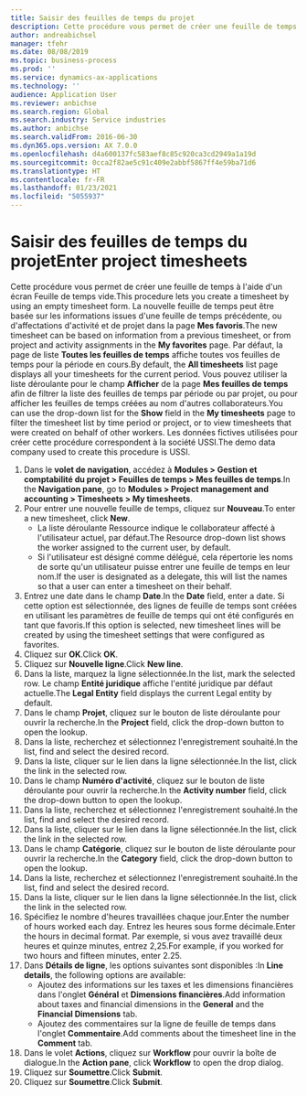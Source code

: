 ```yaml
---
title: Saisir des feuilles de temps du projet
description: Cette procédure vous permet de créer une feuille de temps à l'aide d'un écran Feuille de temps vide.
author: andreabichsel
manager: tfehr
ms.date: 08/08/2019
ms.topic: business-process
ms.prod: ''
ms.service: dynamics-ax-applications
ms.technology: ''
audience: Application User
ms.reviewer: anbichse
ms.search.region: Global
ms.search.industry: Service industries
ms.author: anbichse
ms.search.validFrom: 2016-06-30
ms.dyn365.ops.version: AX 7.0.0
ms.openlocfilehash: d4a600137fc583aef8c85c920ca3cd2949a1a19d
ms.sourcegitcommit: 0cca2f82ae5c91c409e2abbf5867ff4e59ba71d6
ms.translationtype: HT
ms.contentlocale: fr-FR
ms.lasthandoff: 01/23/2021
ms.locfileid: "5055937"
---
```

# <a name="enter-project-timesheets"></a><span data-ttu-id="bf739-103">Saisir des feuilles de temps du projet</span><span class="sxs-lookup"><span data-stu-id="bf739-103">Enter project timesheets</span></span>

<span data-ttu-id="bf739-104">Cette procédure vous permet de créer une feuille de temps à l'aide d'un écran Feuille de temps vide.</span><span class="sxs-lookup"><span data-stu-id="bf739-104">This procedure lets you create a timesheet by using an empty timesheet form.</span></span> <span data-ttu-id="bf739-105">La nouvelle feuille de temps peut être basée sur les informations issues d'une feuille de temps précédente, ou d'affectations d'activité et de projet dans la page **Mes favoris**.</span><span class="sxs-lookup"><span data-stu-id="bf739-105">The new timesheet can be based on information from a previous timesheet, or from project and activity assignments in the **My favorites** page.</span></span> <span data-ttu-id="bf739-106">Par défaut, la page de liste **Toutes les feuilles de temps** affiche toutes vos feuilles de temps pour la période en cours.</span><span class="sxs-lookup"><span data-stu-id="bf739-106">By default, the **All timesheets** list page displays all your timesheets for the current period.</span></span> <span data-ttu-id="bf739-107">Vous pouvez utiliser la liste déroulante pour le champ **Afficher** de la page **Mes feuilles de temps** afin de filtrer la liste des feuilles de temps par période ou par projet, ou pour afficher les feuilles de temps créées au nom d'autres collaborateurs.</span><span class="sxs-lookup"><span data-stu-id="bf739-107">You can use the drop-down list for the **Show** field in the **My timesheets** page to filter the timesheet list by time period or project, or to view timesheets that were created on behalf of other workers.</span></span> <span data-ttu-id="bf739-108">Les données fictives utilisées pour créer cette procédure correspondent à la société USSI.</span><span class="sxs-lookup"><span data-stu-id="bf739-108">The demo data company used to create this procedure is USSI.</span></span>  

1. <span data-ttu-id="bf739-109">Dans le **volet de navigation**, accédez à **Modules > Gestion et comptabilité du projet > Feuilles de temps > Mes feuilles de temps**.</span><span class="sxs-lookup"><span data-stu-id="bf739-109">In the **Navigation pane**, go to **Modules > Project management and accounting > Timesheets > My timesheets**.</span></span>
2. <span data-ttu-id="bf739-110">Pour entrer une nouvelle feuille de temps, cliquez sur **Nouveau**.</span><span class="sxs-lookup"><span data-stu-id="bf739-110">To enter a new timesheet, click **New**.</span></span>
    - <span data-ttu-id="bf739-111">La liste déroulante Ressource indique le collaborateur affecté à l'utilisateur actuel, par défaut.</span><span class="sxs-lookup"><span data-stu-id="bf739-111">The Resource drop-down list shows the worker assigned to the current user, by default.</span></span>  
    - <span data-ttu-id="bf739-112">Si l'utilisateur est désigné comme délégué, cela répertorie les noms de sorte qu'un utilisateur puisse entrer une feuille de temps en leur nom.</span><span class="sxs-lookup"><span data-stu-id="bf739-112">If the user is designated as a delegate, this will list the names so that a user can enter a timesheet on their behalf.</span></span>  
3. <span data-ttu-id="bf739-113">Entrez une date dans le champ **Date**.</span><span class="sxs-lookup"><span data-stu-id="bf739-113">In the **Date** field, enter a date.</span></span> <span data-ttu-id="bf739-114">Si cette option est sélectionnée, des lignes de feuille de temps sont créées en utilisant les paramètres de feuille de temps qui ont été configurés en tant que favoris.</span><span class="sxs-lookup"><span data-stu-id="bf739-114">If this option is selected, new timesheet lines will be created by using the timesheet settings that were configured as favorites.</span></span>  
4. <span data-ttu-id="bf739-115">Cliquez sur **OK**.</span><span class="sxs-lookup"><span data-stu-id="bf739-115">Click **OK**.</span></span>
5. <span data-ttu-id="bf739-116">Cliquez sur **Nouvelle ligne**.</span><span class="sxs-lookup"><span data-stu-id="bf739-116">Click **New line**.</span></span>
6. <span data-ttu-id="bf739-117">Dans la liste, marquez la ligne sélectionnée.</span><span class="sxs-lookup"><span data-stu-id="bf739-117">In the list, mark the selected row.</span></span> <span data-ttu-id="bf739-118">Le champ **Entité juridique** affiche l'entité juridique par défaut actuelle.</span><span class="sxs-lookup"><span data-stu-id="bf739-118">The **Legal Entity** field displays the current Legal entity by default.</span></span>   
7. <span data-ttu-id="bf739-119">Dans le champ  **Projet**, cliquez sur le bouton de liste déroulante pour ouvrir la recherche.</span><span class="sxs-lookup"><span data-stu-id="bf739-119">In the **Project** field, click the drop-down button to open the lookup.</span></span>
8. <span data-ttu-id="bf739-120">Dans la liste, recherchez et sélectionnez l'enregistrement souhaité.</span><span class="sxs-lookup"><span data-stu-id="bf739-120">In the list, find and select the desired record.</span></span>
9. <span data-ttu-id="bf739-121">Dans la liste, cliquer sur le lien dans la ligne sélectionnée.</span><span class="sxs-lookup"><span data-stu-id="bf739-121">In the list, click the link in the selected row.</span></span>
10. <span data-ttu-id="bf739-122">Dans le champ **Numéro d'activité**, cliquez sur le bouton de liste déroulante pour ouvrir la recherche.</span><span class="sxs-lookup"><span data-stu-id="bf739-122">In the **Activity number** field, click the drop-down button to open the lookup.</span></span>
11. <span data-ttu-id="bf739-123">Dans la liste, recherchez et sélectionnez l'enregistrement souhaité.</span><span class="sxs-lookup"><span data-stu-id="bf739-123">In the list, find and select the desired record.</span></span>
12. <span data-ttu-id="bf739-124">Dans la liste, cliquer sur le lien dans la ligne sélectionnée.</span><span class="sxs-lookup"><span data-stu-id="bf739-124">In the list, click the link in the selected row.</span></span>
13. <span data-ttu-id="bf739-125">Dans le champ **Catégorie**, cliquez sur le bouton de liste déroulante pour ouvrir la recherche.</span><span class="sxs-lookup"><span data-stu-id="bf739-125">In the **Category** field, click the drop-down button to open the lookup.</span></span>
14. <span data-ttu-id="bf739-126">Dans la liste, recherchez et sélectionnez l'enregistrement souhaité.</span><span class="sxs-lookup"><span data-stu-id="bf739-126">In the list, find and select the desired record.</span></span>
15. <span data-ttu-id="bf739-127">Dans la liste, cliquer sur le lien dans la ligne sélectionnée.</span><span class="sxs-lookup"><span data-stu-id="bf739-127">In the list, click the link in the selected row.</span></span>
16. <span data-ttu-id="bf739-128">Spécifiez le nombre d'heures travaillées chaque jour.</span><span class="sxs-lookup"><span data-stu-id="bf739-128">Enter the number of hours worked each day.</span></span> <span data-ttu-id="bf739-129">Entrez les heures sous forme décimale.</span><span class="sxs-lookup"><span data-stu-id="bf739-129">Enter the hours in decimal format.</span></span> <span data-ttu-id="bf739-130">Par exemple, si vous avez travaillé deux heures et quinze minutes, entrez 2,25.</span><span class="sxs-lookup"><span data-stu-id="bf739-130">For example, if you worked for two hours and fifteen minutes, enter 2.25.</span></span>   
17. <span data-ttu-id="bf739-131">Dans **Détails de ligne**, les options suivantes sont disponibles :</span><span class="sxs-lookup"><span data-stu-id="bf739-131">In **Line details**, the following options are available:</span></span>
    - <span data-ttu-id="bf739-132">Ajoutez des informations sur les taxes et les dimensions financières dans l'onglet **Général** et **Dimensions financières**.</span><span class="sxs-lookup"><span data-stu-id="bf739-132">Add information about taxes and financial dimensions in the **General** and the **Financial Dimensions** tab.</span></span>
    - <span data-ttu-id="bf739-133">Ajoutez des commentaires sur la ligne de feuille de temps dans l'onglet **Commentaire**.</span><span class="sxs-lookup"><span data-stu-id="bf739-133">Add comments about the timesheet line in the **Comment** tab.</span></span>
20. <span data-ttu-id="bf739-134">Dans le volet **Actions**, cliquez sur **Workflow** pour ouvrir la boîte de dialogue.</span><span class="sxs-lookup"><span data-stu-id="bf739-134">In the **Action pane**, click **Workflow** to open the drop dialog.</span></span>
21. <span data-ttu-id="bf739-135">Cliquez sur **Soumettre**.</span><span class="sxs-lookup"><span data-stu-id="bf739-135">Click **Submit**.</span></span>
22. <span data-ttu-id="bf739-136">Cliquez sur **Soumettre**.</span><span class="sxs-lookup"><span data-stu-id="bf739-136">Click **Submit**.</span></span>

